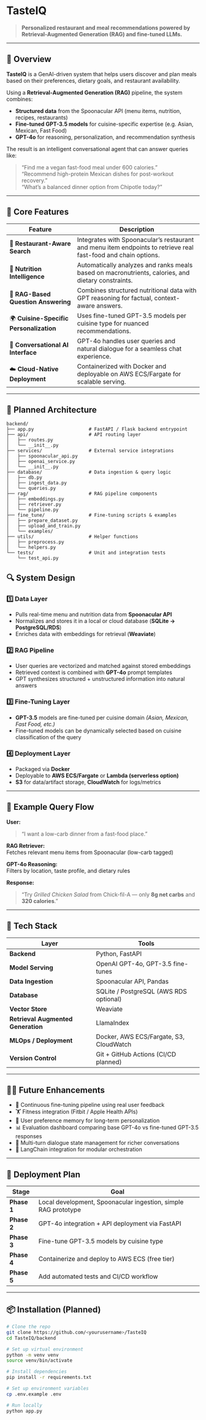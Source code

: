 # TasteIQ

> **Personalized restaurant and meal recommendations powered by Retrieval-Augmented Generation (RAG) and fine-tuned LLMs.**

---

## 🧠 Overview

**TasteIQ** is a GenAI-driven system that helps users discover and plan meals based on their preferences, dietary goals, and restaurant availability.

Using a **Retrieval-Augmented Generation (RAG)** pipeline, the system combines:
- **Structured data** from the Spoonacular API (menu items, nutrition, recipes, restaurants)
- **Fine-tuned GPT-3.5 models** for cuisine-specific expertise (e.g. Asian, Mexican, Fast Food)
- **GPT-4o** for reasoning, personalization, and recommendation synthesis  

The result is an intelligent conversational agent that can answer queries like:

> “Find me a vegan fast-food meal under 600 calories.”  
> “Recommend high-protein Mexican dishes for post-workout recovery.”  
> “What’s a balanced dinner option from Chipotle today?”

---

## 🧩 Core Features

| Feature | Description |
|----------|-------------|
| 🍔 **Restaurant-Aware Search** | Integrates with Spoonacular’s restaurant and menu item endpoints to retrieve real fast-food and chain options. |
| 🧬 **Nutrition Intelligence** | Automatically analyzes and ranks meals based on macronutrients, calories, and dietary constraints. |
| 🧠 **RAG-Based Question Answering** | Combines structured nutritional data with GPT reasoning for factual, context-aware answers. |
| 🌍 **Cuisine-Specific Personalization** | Uses fine-tuned GPT-3.5 models per cuisine type for nuanced recommendations. |
| 💬 **Conversational AI Interface** | GPT-4o handles user queries and natural dialogue for a seamless chat experience. |
| ☁️ **Cloud-Native Deployment** | Containerized with Docker and deployable on AWS ECS/Fargate for scalable serving. |

---

## 🧱 Planned Architecture

```plaintext
backend/
├── app.py                    # FastAPI / Flask backend entrypoint
├── api/                      # API routing layer
│   ├── routes.py
│   └── __init__.py
├── services/                 # External service integrations
│   ├── spoonacular_api.py
│   ├── openai_service.py
│   └── __init__.py
├── database/                 # Data ingestion & query logic
│   ├── db.py
│   ├── ingest_data.py
│   └── queries.py
├── rag/                      # RAG pipeline components
│   ├── embeddings.py
│   ├── retriever.py
│   └── pipeline.py
├── fine_tune/                # Fine-tuning scripts & examples
│   ├── prepare_dataset.py
│   ├── upload_and_train.py
│   └── examples/
├── utils/                    # Helper functions
│   ├── preprocess.py
│   └── helpers.py
└── tests/                    # Unit and integration tests
    └── test_api.py
```

## 🔍 System Design

### 1️⃣ Data Layer
- Pulls real-time menu and nutrition data from **Spoonacular API**  
- Normalizes and stores it in a local or cloud database (**SQLite → PostgreSQL/RDS**)  
- Enriches data with embeddings for retrieval (**Weaviate**)

### 2️⃣ RAG Pipeline
- User queries are vectorized and matched against stored embeddings  
- Retrieved context is combined with **GPT-4o** prompt templates  
- GPT synthesizes structured + unstructured information into natural answers

### 3️⃣ Fine-Tuning Layer
- **GPT-3.5** models are fine-tuned per cuisine domain *(Asian, Mexican, Fast Food, etc.)*  
- Fine-tuned models can be dynamically selected based on cuisine classification of the query

### 4️⃣ Deployment Layer
- Packaged via **Docker**  
- Deployable to **AWS ECS/Fargate** or **Lambda (serverless option)**  
- **S3** for data/artifact storage, **CloudWatch** for logs/metrics

---

## 🧮 Example Query Flow

**User:**  
> “I want a low-carb dinner from a fast-food place.”

**RAG Retriever:**  
Fetches relevant menu items from Spoonacular (low-carb tagged)

**GPT-4o Reasoning:**  
Filters by location, taste profile, and dietary rules

**Response:**  
> “Try *Grilled Chicken Salad* from Chick-fil-A — only **8g net carbs** and **320 calories**.”

---

## 🧰 Tech Stack

| Layer | Tools |
|-------|-------|
| **Backend** | Python, FastAPI |
| **Model Serving** | OpenAI GPT-4o, GPT-3.5 fine-tunes |
| **Data Ingestion** | Spoonacular API, Pandas |
| **Database** | SQLite / PostgreSQL (AWS RDS optional) |
| **Vector Store** | Weaviate |
| **Retrieval Augmented Generation** | LlamaIndex |
| **MLOps / Deployment** | Docker, AWS ECS/Fargate, S3, CloudWatch |
| **Version Control** | Git + GitHub Actions (CI/CD planned) |

---

## 🧑‍🍳 Future Enhancements
- 🔁 Continuous fine-tuning pipeline using real user feedback  
- 🏋️ Fitness integration (Fitbit / Apple Health APIs)  
- 🧠 User preference memory for long-term personalization  
- 📊 Evaluation dashboard comparing base GPT-4o vs fine-tuned GPT-3.5 responses  
- 💬 Multi-turn dialogue state management for richer conversations  
- 🧩 LangChain integration for modular orchestration  

---

## 🚀 Deployment Plan

| Stage | Goal |
|--------|------|
| **Phase 1** | Local development, Spoonacular ingestion, simple RAG prototype |
| **Phase 2** | GPT-4o integration + API deployment via FastAPI |
| **Phase 3** | Fine-tune GPT-3.5 models by cuisine type |
| **Phase 4** | Containerize and deploy to AWS ECS (free tier) |
| **Phase 5** | Add automated tests and CI/CD workflow |

---

## 📦 Installation (Planned)

```bash
# Clone the repo
git clone https://github.com/<yourusername>/TasteIQ
cd TasteIQ/backend

# Set up virtual environment
python -m venv venv
source venv/bin/activate

# Install dependencies
pip install -r requirements.txt

# Set up environment variables
cp .env.example .env

# Run locally
python app.py
